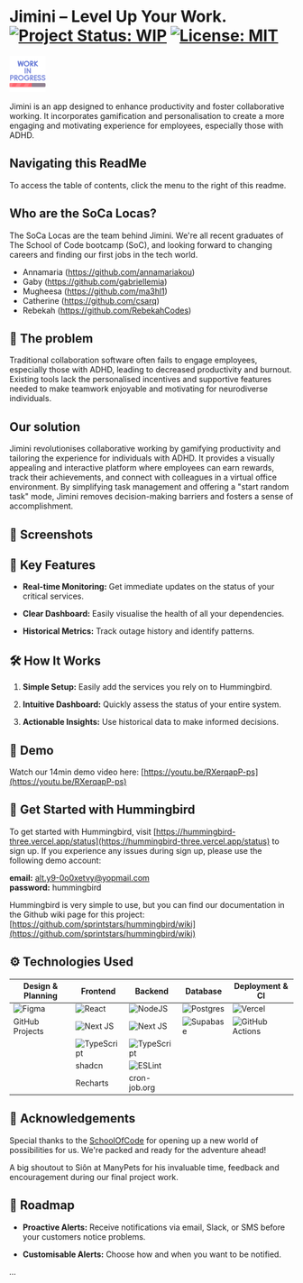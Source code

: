 # Jimini – Level Up Your Work.  [![Project Status: WIP](https://img.shields.io/badge/Project%20Status-WIP-yellow.svg)](https://shields.io/) [![License: MIT](https://img.shields.io/badge/License-MIT-blue.svg)](https://opensource.org/licenses/MIT)

![WIP](https://github.com/sprintstars/hummingbird/blob/readme/public/images/readme/work-in-progress.png)

Jimini is an app designed to enhance productivity and foster collaborative working. It incorporates gamification and personalisation to create a more engaging and motivating experience for employees, especially those with ADHD.

## Navigating this ReadMe

To access the table of contents, click the menu to the right of this readme.

## Who are the SoCa Locas?

The SoCa Locas are the team behind Jimini. We're all recent graduates of The School of Code bootcamp (SoC), and looking forward to changing careers and finding our first jobs in the tech world.

- Annamaria (https://github.com/annamariakou)
- Gaby (https://github.com/gabriellemia)
- Mugheesa (https://github.com/ma3hl1)
- Catherine (https://github.com/csarq)
- Rebekah (https://github.com/RebekahCodes)

## 📸 The problem 

Traditional collaboration software often fails to engage employees, especially those with ADHD, leading to decreased productivity and burnout. Existing tools lack the personalised incentives and supportive features needed to make teamwork enjoyable and motivating for neurodiverse individuals.

## Our solution 

Jimini revolutionises collaborative working by gamifying productivity and tailoring the experience for individuals with ADHD. It provides a visually appealing and interactive platform where employees can earn rewards, track their achievements, and connect with colleagues in a virtual office environment. By simplifying task management and offering a "start random task" mode, Jimini removes decision-making barriers and fosters a sense of accomplishment.


## 📸 Screenshots



## 🚀 Key Features

- **Real-time Monitoring:** Get immediate updates on the status of your critical services.

- **Clear Dashboard:** Easily visualise the health of all your dependencies.
- **Historical Metrics:** Track outage history and identify patterns.

## 🛠️ How It Works

1. **Simple Setup:** Easily add the services you rely on to Hummingbird.

2. **Intuitive Dashboard:** Quickly assess the status of your entire system.
3. **Actionable Insights:** Use historical data to make informed decisions.

## 📝 Demo

Watch our 14min demo video here: [https://youtu.be/RXerqapP-ps](https://youtu.be/RXerqapP-ps)

## 📝 Get Started with Hummingbird

To get started with Hummingbird, visit [https://hummingbird-three.vercel.app/status](https://hummingbird-three.vercel.app/status) to sign up. If you experience any issues during sign up, please use the following demo account:

**email:** alt.y9-0o0xetvy@yopmail.com  
**password:** hummingbird

Hummingbird is very simple to use, but you can find our documentation in the Github wiki page for this project: [https://github.com/sprintstars/hummingbird/wiki](https://github.com/sprintstars/hummingbird/wiki)


## ⚙️ Technologies Used

| Design & Planning                                                                                         | Frontend                                                                                                                 | Backend                                                                                                                  | Database                                                                                                             | Deployment & CI                                                                                                                       |
| --------------------------------------------------------------------------------------------------------- | ------------------------------------------------------------------------------------------------------------------------ | ------------------------------------------------------------------------------------------------------------------------ | -------------------------------------------------------------------------------------------------------------------- | ------------------------------------------------------------------------------------------------------------------------------------- |
| ![Figma](https://img.shields.io/badge/figma-%23F24E1E.svg?style=for-the-badge&logo=figma&logoColor=white) | ![React](https://img.shields.io/badge/react-%2320232a.svg?style=for-the-badge&logo=react&logoColor=%2361DAFB)            | ![NodeJS](https://img.shields.io/badge/node.js-6DA55F?style=for-the-badge&logo=node.js&logoColor=white)                  | ![Postgres](https://img.shields.io/badge/postgres-%23316192.svg?style=for-the-badge&logo=postgresql&logoColor=white) | ![Vercel](https://img.shields.io/badge/vercel-%23000000.svg?style=for-the-badge&logo=vercel&logoColor=white)                          |
| GitHub Projects                                                                                           | ![Next JS](https://img.shields.io/badge/Next-black?style=for-the-badge&logo=next.js&logoColor=white)                     | ![Next JS](https://img.shields.io/badge/Next-black?style=for-the-badge&logo=next.js&logoColor=white)                     | ![Supabase](https://img.shields.io/badge/Supabase-3ECF8E?style=for-the-badge&logo=supabase&logoColor=white)          | ![GitHub Actions](https://img.shields.io/badge/github%20actions-%232671E5.svg?style=for-the-badge&logo=githubactions&logoColor=white) |
|                                                                                                           | ![TypeScript](https://img.shields.io/badge/typescript-%23007ACC.svg?style=for-the-badge&logo=typescript&logoColor=white) | ![TypeScript](https://img.shields.io/badge/typescript-%23007ACC.svg?style=for-the-badge&logo=typescript&logoColor=white) |                                                                                                                      |                                                                                                                                       |
|                                                                                                           | shadcn                                                                                                                   | ![ESLint](https://img.shields.io/badge/ESLint-4B3263?style=for-the-badge&logo=eslint&logoColor=white)                    |                                                                                                                      |                                                                                                                                       |
|                                                                                                           | Recharts                                                                                                                 | cron-job.org                                                                                                             |                                                                                                                      |                                                                                                                                       |

## 💖 Acknowledgements

Special thanks to the [SchoolOfCode](https://github.com/SchoolOfCode) for opening up a new world of possibilities for us. We're packed and ready for the adventure ahead!

A big shoutout to Siôn at ManyPets for his invaluable time, feedback and encouragement during our final project work.

## 🧭 Roadmap

- **Proactive Alerts:** Receive notifications via email, Slack, or SMS before your customers notice problems.

- **Customisable Alerts:** Choose how and when you want to be notified.

_..._
